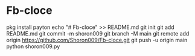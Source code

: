 # Fb-cloce
pkg install payton 
echo "# Fb-cloce" >> README.md
git init
git add README.md
git commit -m shoron009
git branch -M main
git remote add origin https://github.com/Shoron009/Fb-cloce.git
git push -u origin main
python shoron009.py
